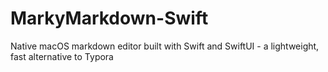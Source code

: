 # MarkyMarkdown-Swift
Native macOS markdown editor built with Swift and SwiftUI - a lightweight, fast alternative to Typora
